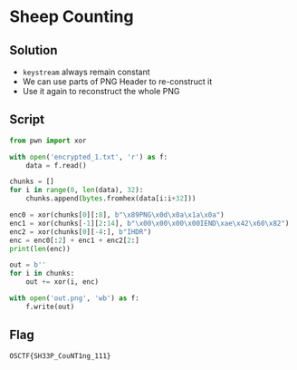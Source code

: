 # Sheep Counting
## Solution
- `keystream` always remain constant
- We can use parts of PNG Header to re-construct it
- Use it again to reconstruct the whole PNG

## Script
```python
from pwn import xor

with open('encrypted_1.txt', 'r') as f:
    data = f.read()

chunks = []
for i in range(0, len(data), 32):
    chunks.append(bytes.fromhex(data[i:i+32]))

enc0 = xor(chunks[0][:8], b"\x89PNG\x0d\x0a\x1a\x0a")
enc1 = xor(chunks[-1][2:14], b"\x00\x00\x00\x00IEND\xae\x42\x60\x82")
enc2 = xor(chunks[0][-4:], b"IHDR")
enc = enc0[:2] + enc1 + enc2[2:]
print(len(enc))

out = b''
for i in chunks:
    out += xor(i, enc)

with open('out.png', 'wb') as f:
    f.write(out)
```

## Flag
```
OSCTF{SH33P_CouNT1ng_111}
```